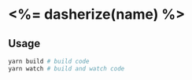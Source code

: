 # <%= dasherize(name) %>

## Usage

```bash
yarn build # build code
yarn watch # build and watch code
```
